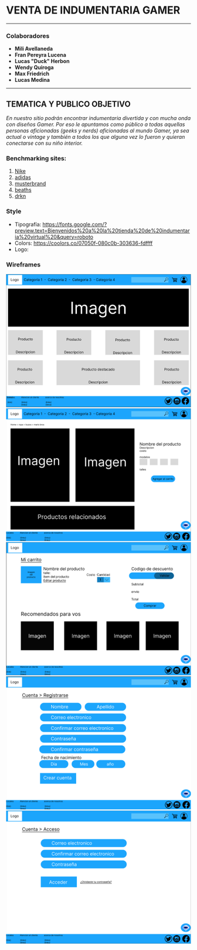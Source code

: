 # VENTA DE INDUMENTARIA GAMER
---
### Colaboradores
* **Mili Avellaneda**
* **Fran Pereyra Lucena**
* **Lucas "Duck" Herbon**
* **Wendy Quiroga**
* **Max Friedrich**
* **Lucas Medina**
---
## TEMATICA Y PUBLICO OBJETIVO
*En nuestro sitio podrán encontrar indumentaria divertida y con mucha onda con diseños Gamer. Por eso le apuntamos como público a todas aquellas personas aficionadas _(geeks y nerds)_ aficionadas al mundo Gamer, ya sea actual o vintage y también a todos los que alguna vez lo fueron y quieran conectarse con su niño interior.*

### **Benchmarking sites:**

1. [Nike](https://www.nike.com/)
2. [adidas](https://www.adidas.com.ar/)
3. [musterbrand](https://musterbrand.com/)
4. [beaths](https://www.beaths.com/)
5. [drkn](https://drkn.com/)

### **Style**
* Tipografía: https://fonts.google.com/?preview.text=Bienvenidos%20a%20la%20tienda%20de%20indumentaria%20virtual%20&query=roboto
* Colors: https://coolors.co/07050f-080c0b-303636-fdffff
* Logo: 

### **Wireframes**
![Home](./wireframes/home.png)
![Detalle del Producto](./wireframes/detalle_producto.png)
![Carrito](./wireframes/carrito.png)
![Form de Registro](./wireframes/registrarse.png)
![Login](./wireframes/login.png)








